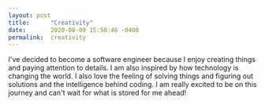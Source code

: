 ```yaml
---
layout: post
title:      "Creativity"
date:       2020-08-09 15:50:46 -0400
permalink:  creativity
---
```


I've decided to become a software engineer because I enjoy creating things and paying attention to details. I am also inspired by how technology is changing the world. I also love the feeling of solving things and figuring out solutions and the intelligence behind coding. I am really excited to be on this journey and can't wait for what is stored for me ahead!
